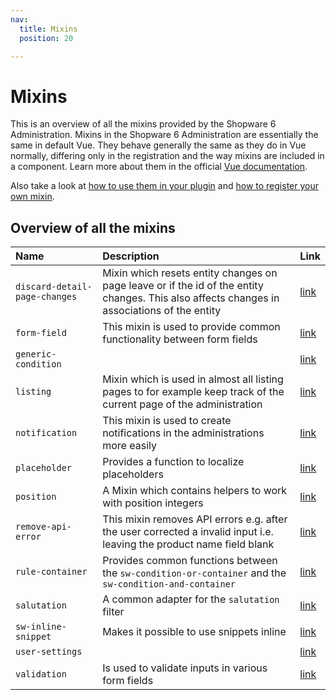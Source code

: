 ```yaml
---
nav:
  title: Mixins
  position: 20

---
```


# Mixins

This is an overview of all the mixins provided by the Shopware 6 Administration. Mixins in the Shopware 6 Administration are essentially the same in default Vue. They behave generally the same as they do in Vue normally, differing only in the registration and the way mixins are included in a component. Learn more about them in the official [Vue documentation](https://vuejs.org/v2/guide/mixins.html).

Also take a look at [how to use them in your plugin](../../../guides/plugins/plugins/administration/mixins-directives/using-mixins.md) and [how to register your own mixin](../../../guides/plugins/plugins/administration/mixins-directives/add-mixins.md).

## Overview of all the mixins

| Name | Description | Link |
| :--- | :--- | :--- |
| `discard-detail-page-changes` | Mixin which resets entity changes on page leave or if the id of the entity changes. This also affects changes in associations of the entity | [link](https://github.com/shopware/shopware/blob/v6.6.9.0/src/Administration/Resources/app/administration/src/app/mixin/discard-detail-page-changes.mixin.ts) |
| `form-field` | This mixin is used to provide common functionality between form fields | [link](https://github.com/shopware/shopware/blob/v6.6.9.0/src/Administration/Resources/app/administration/src/app/mixin/form-field.mixin.ts) |
| `generic-condition` |  | [link](https://github.com/shopware/shopware/blob/v6.6.9.0/src/Administration/Resources/app/administration/src/app/mixin/generic-condition.mixin.ts) |
| `listing` | Mixin which is used in almost all listing pages to for example keep track of the current page of the administration | [link](https://github.com/shopware/shopware/blob/v6.6.9.0/src/Administration/Resources/app/administration/src/app/mixin/listing.mixin.ts) |
| `notification` | This mixin is used to create notifications in the administrations more easily | [link](https://github.com/shopware/shopware/blob/v6.6.9.0/src/Administration/Resources/app/administration/src/app/mixin/notification.mixin.ts) |
| `placeholder` | Provides a function to localize placeholders | [link](https://github.com/shopware/shopware/blob/v6.6.9.0/src/Administration/Resources/app/administration/src/app/mixin/placeholder.mixin.ts) |
| `position` | A Mixin which contains helpers to work with position integers | [link](https://github.com/shopware/shopware/blob/v6.6.9.0/src/Administration/Resources/app/administration/src/app/mixin/position.mixin.ts) |
| `remove-api-error` | This mixin removes API errors e.g. after the user corrected a invalid input i.e. leaving the product name field blank | [link](https://github.com/shopware/shopware/blob/v6.6.9.0/src/Administration/Resources/app/administration/src/app/mixin/remove-api-error.mixin.ts) |
| `rule-container` | Provides common functions between the `sw-condition-or-container` and the `sw-condition-and-container` | [link](https://github.com/shopware/shopware/blob/v6.6.9.0/src/Administration/Resources/app/administration/src/app/mixin/rule-container.mixin.ts) |
| `salutation` | A common adapter for the `salutation` filter | [link](https://github.com/shopware/shopware/blob/v6.6.9.0/src/Administration/Resources/app/administration/src/app/mixin/salutation.mixin.ts) |
| `sw-inline-snippet` | Makes it possible to use snippets inline | [link](https://github.com/shopware/shopware/blob/v6.6.9.0/src/Administration/Resources/app/administration/src/app/mixin/sw-inline-snippet.mixin.ts) |
| `user-settings` |  | [link](https://github.com/shopware/shopware/blob/v6.6.9.0/src/Administration/Resources/app/administration/src/app/mixin/form-field.mixin.ts) |
| `validation` | Is used to validate inputs in various form fields | [link](https://github.com/shopware/shopware/blob/v6.6.9.0/src/Administration/Resources/app/administration/src/app/mixin/validation.mixin.ts) |
